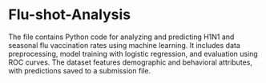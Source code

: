 # Flu-shot-Analysis
The file contains Python code for analyzing and predicting H1N1 and seasonal flu vaccination rates using machine learning. It includes data preprocessing, model training with logistic regression, and evaluation using ROC curves. The dataset features demographic and behavioral attributes, with predictions saved to a submission file.
